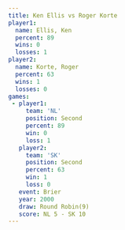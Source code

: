 ```yaml
---
title: Ken Ellis vs Roger Korte
player1:            
  name: Ellis, Ken  
  percent: 89       
  wins: 0           
  losses: 1         
player2:            
  name: Korte, Roger
  percent: 63       
  wins: 1           
  losses: 0         
games:
 - player1:          
     team: 'NL'      
     position: Second
     percent: 89     
     win: 0          
     loss: 1         
   player2:          
     team: 'SK'      
     position: Second
     percent: 63     
     win: 1          
     loss: 0         
   event: Brier        
   year: 2000          
   draw: Round Robin(9)
   score: NL 5 - SK 10 
---
```

